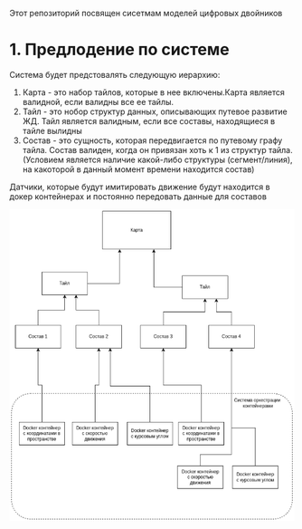 Этот репозиторий посвящен сисетмам моделей цифровых двойников


# 1. Предлодение по системе

Система будет предстовалять следующую иерархию:
1. Карта - это набор тайлов, которые в нее включены.Карта является валидной, если валидны все ее тайлы.
2. Тайл - это нобор структур данных, описывающих путевое развитие ЖД. Тайл является валидным, если все составы, находящиеся в тайле вылидны
3. Состав - это сущность, которая передвигается по путевому графу тайла. Состав валиден, когда он привязан хоть к 1 из структур тайла. (Условием является наличие какой-либо структуры (сегмент/линия), на какоторой в данный момент времени находится состав)

Датчики, которые будут имитировать движение будут находится в докер контейнерах и постоянно передовать данные для составов

![model_arch.png](images/model_arch.png)[]()